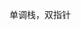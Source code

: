 
单调栈，双指针


```cpp

```

```cpp

```

```cpp

```


```cpp

```

```cpp

```


```cpp

```

```cpp

```

```cpp

```


```cpp

```

```cpp

```


```cpp

```


```cpp

```

```cpp

```


```cpp

```


```cpp

```

```cpp

```

```cpp

```

```cpp

```

```cpp

```


